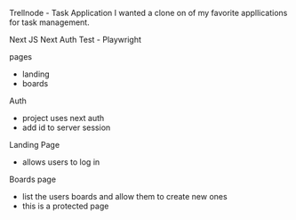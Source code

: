 Trellnode - Task Application
I wanted a clone on of my favorite appllications for task management.


Next JS
Next Auth
Test - Playwright

pages
- landing
- boards

Auth
- project uses next auth
- add id to server session


Landing Page
- allows users to log in

Boards page
- list the users boards and allow them to create new ones
- this is a protected page
